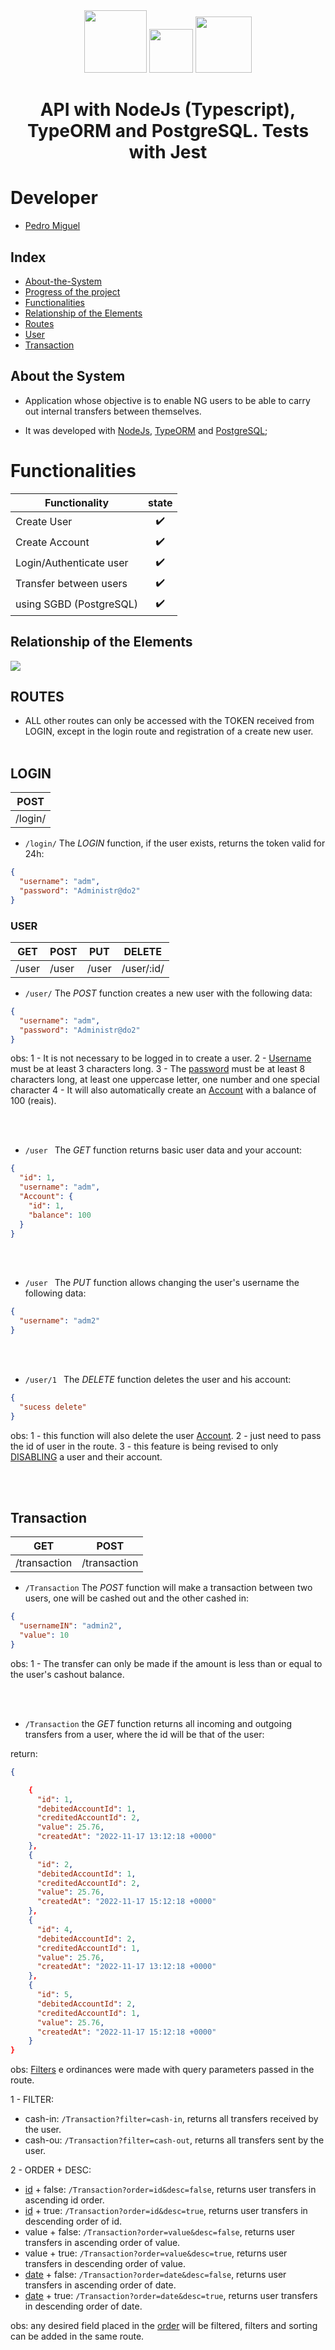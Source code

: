 <div align="center" display="flex">
  <img height="100px" src="https://cdn.jsdelivr.net/gh/devicons/devicon/icons/nodejs/nodejs-original-wordmark.svg" />
  <img height="70px" src='https://upload.wikimedia.org/wikipedia/commons/thumb/2/29/Postgresql_elephant.svg/1200px-Postgresql_elephant.svg.png'>
  <img height="90px" src="https://cdn.jsdelivr.net/gh/devicons/devicon/icons/typescript/typescript-original.svg"/>
  <h1 align="center">API with NodeJs (Typescript), TypeORM and PostgreSQL. Tests with Jest</h1>
</div>

# Developer

<ul>
  <li><a href="https://github.com/PedroMiguel7">Pedro Miguel</a></li>
</ul>

## Index

- [About-the-System](#about-the-system)
- [Progress of the project](#progress)
- [Functionalities](#functionalities)
- [Relationship of the Elements](#relationship-of-the-elements)
- [Routes](#routes)
- [User](#user)
- [Transaction](#transaction)
<!-- - [Account](#account) -->

## About the System

- Application whose objective is to enable NG users to be able to carry out internal transfers between themselves.

- It was developed with [NodeJs](https://nodejs.org/en/), [TypeORM](https://typeorm.io/) and [PostgreSQL](https://www.postgresql.org);
<!-- - The API and Database are not being maintained yet. https://render.com/
- Documentation and testing of routes was done in swagger [swagger](https://app.swaggerhub.com/apis/PedroMiguel7/pokedeks_backend/1.0.0). -->

# Functionalities

| Functionality           | state |
| ----------------------- | :---: |
| Create User             |  ✔️   |
| Create Account          |  ✔️   |
| Login/Authenticate user |  ✔️   |
| Transfer between users  |  ✔️   |
| using SGBD (PostgreSQL) |  ✔️   |

## Relationship of the Elements

<img src="https://ngcash.notion.site/image/https%3A%2F%2Fs3-us-west-2.amazonaws.com%2Fsecure.notion-static.com%2F65a8d6ca-b491-4d27-a26e-2d4bcdaed34a%2Fdigram.png?table=block&id=431ddb96-828d-4bd5-b4a7-a8814683b66d&spaceId=6f9b2303-1422-45c0-a306-a5a53110fd01&width=2000&userId=&cache=v2" />

## ROUTES

- ALL other routes can only be accessed with the TOKEN received from LOGIN, except in the login route and registration of a create new user.
  <br></br>

## LOGIN

| POST    |
| ------- |
| /login/ |

- `/login/` The _LOGIN_ function, if the user exists, returns the token valid for 24h:

```json
{
  "username": "adm",
  "password": "Administr@do2"
}
```

### USER

| GET   | POST  | PUT   | DELETE     |
| ----- | ----- | ----- | ---------- |
| /user | /user | /user | /user/:id/ |

- `/user/` The _POST_ function creates a new user with the following data:

```json
{
  "username": "adm",
  "password": "Administr@do2"
}
```

obs:
1 - It is not necessary to be logged in to create a user.
2 - [Username](#username) must be at least 3 characters long.
3 - The [password](#password) must be at least 8 characters long, at least one uppercase letter, one number and one special character
4 - It will also automatically create an [Account](#account) with a balance of 100 (reais).

<br></br>

- `/user ` The _GET_ function returns basic user data and your account:

```json
{
  "id": 1,
  "username": "adm",
  "Account": {
    "id": 1,
    "balance": 100
  }
}
```

<br></br>

- `/user ` The _PUT_ function allows changing the user's username the following data:

```json
{
  "username": "adm2"
}
```

<br></br>

- `/user/1 ` The _DELETE_ function deletes the user and his account:

```json
{
  "sucess delete"
}
```

obs:
1 - this function will also delete the user [Account](#account).
2 - just need to pass the id of user in the route.
3 - this feature is being revised to only [DISABLING](#disabling) a user and their account.

<br></br>

## Transaction

| GET               | POST             |
| ----------------- | ---------------- |
| /transaction      | /transaction     |

- `/Transaction` The _POST_ function will make a transaction between two users, one will be cashed out and the other cashed in:

```json
{
  "usernameIN": "admin2",
  "value": 10
}
```

obs:
1 - The transfer can only be made if the amount is less than or equal to the user's cashout balance.

<br></br>

- `/Transaction` the _GET_ function returns all incoming and outgoing transfers from a user, where the id will be that of the user:

return:

```json
{

    {
      "id": 1,
      "debitedAccountId": 1,
      "creditedAccountId": 2,
      "value": 25.76,
      "createdAt": "2022-11-17 13:12:18 +0000"
    },
    {
      "id": 2,
      "debitedAccountId": 1,
      "creditedAccountId": 2,
      "value": 25.76,
      "createdAt": "2022-11-17 15:12:18 +0000"
    },
    {
      "id": 4,
      "debitedAccountId": 2,
      "creditedAccountId": 1,
      "value": 25.76,
      "createdAt": "2022-11-17 13:12:18 +0000"
    },
    {
      "id": 5,
      "debitedAccountId": 2,
      "creditedAccountId": 1,
      "value": 25.76,
      "createdAt": "2022-11-17 15:12:18 +0000"
    }
}
```

obs: [Filters]() e ordinances were made with query parameters passed in the route.

1 - FILTER:

- cash-in: `/Transaction?filter=cash-in`, returns all transfers received by the user.
- cash-ou: `/Transaction?filter=cash-out`, returns all transfers sent by the user.

2 - ORDER + DESC:

- [id](#id) + false: `/Transaction?order=id&desc=false`, returns user transfers in ascending id order.
- [id](#id) + true: `/Transaction?order=id&desc=true`, returns user transfers in descending order of id.
- value + false: `/Transaction?order=value&desc=false`, returns user transfers in ascending order of value.
- value + true: `/Transaction?order=value&desc=true`, returns user transfers in descending order of value.
- [date](#date) + false: `/Transaction?order=date&desc=false`, returns user transfers in ascending order of date.
- [date](#date) + true: `/Transaction?order=date&desc=true`, returns user transfers in descending order of date.

obs: any desired field placed in the [order](#order) will be filtered, filters and sorting can be added in the same route.
